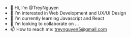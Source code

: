 - 👋 Hi, I’m @TreyNguyen
- 👀 I’m interested in Web Development and UX/UI Design
- 🌱 I’m currently learning Javascript and React
- 💞️ I’m looking to collaborate on ...
- 📫 How to reach me: treynguyen5@gmail.com

<!---
TreyNguyen/TreyNguyen is a ✨ special ✨ repository because its `README.md` (this file) appears on your GitHub profile.
You can click the Preview link to take a look at your changes.
--->

